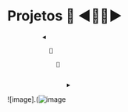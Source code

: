 # Projetos 💙 ◀️🔽🔼▶️
              ◀️
           
                🔽

                  🔼


                     ▶️

![image].(![image](https://github.com/user-attachments/assets/1d5999c6-bb3b-411c-ac5c-1acebaf439c7)

